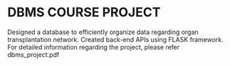# DBMS COURSE PROJECT

Designed a database to efficiently organize data regarding organ transplantation network.
Created back-end APIs using FLASK framework.
For detailed information regarding the project, please refer dbms_project.pdf
